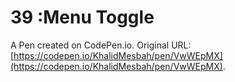 # 39 :Menu Toggle

A Pen created on CodePen.io. Original URL: [https://codepen.io/KhalidMesbah/pen/VwWEpMX](https://codepen.io/KhalidMesbah/pen/VwWEpMX).


